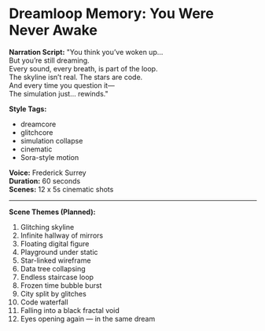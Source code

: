 # Dreamloop Memory: You Were Never Awake

**Narration Script:**
"You think you’ve woken up…  
But you’re still dreaming.  
Every sound, every breath, is part of the loop.  
The skyline isn’t real. The stars are code.  
And every time you question it—  
The simulation just… rewinds."

**Style Tags:**
- dreamcore
- glitchcore
- simulation collapse
- cinematic
- Sora-style motion

**Voice:** Frederick Surrey  
**Duration:** 60 seconds  
**Scenes:** 12 x 5s cinematic shots

---

**Scene Themes (Planned):**
1. Glitching skyline
2. Infinite hallway of mirrors
3. Floating digital figure
4. Playground under static
5. Star-linked wireframe
6. Data tree collapsing
7. Endless staircase loop
8. Frozen time bubble burst
9. City split by glitches
10. Code waterfall
11. Falling into a black fractal void
12. Eyes opening again — in the same dream
